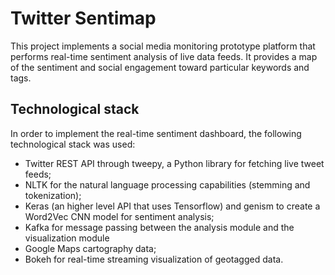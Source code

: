 # Twitter Sentimap

This project implements a social media monitoring prototype platform that performs real-time sentiment analysis of live data feeds. It provides a map of the sentiment and social engagement toward particular keywords and tags.

## Technological stack
In order to implement the real-time sentiment dashboard, the following technological stack was used:

- Twitter REST API through tweepy, a Python library for fetching live tweet feeds;
- NLTK for the natural language processing capabilities (stemming and tokenization);
- Keras (an higher level API that uses Tensorflow) and genism to create a Word2Vec CNN model for sentiment analysis;
- Kafka for message passing between the analysis module and the visualization module
- Google Maps cartography data;
- Bokeh for real-time streaming visualization of geotagged data.

